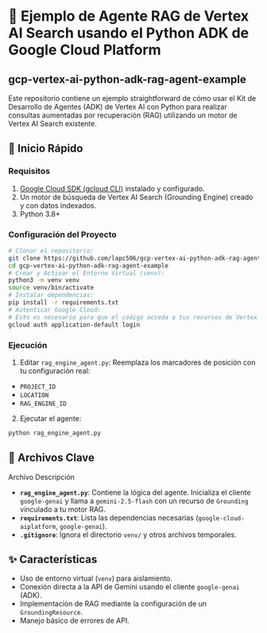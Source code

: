 # 🤖 Ejemplo de Agente RAG de Vertex AI Search usando el Python ADK de Google Cloud Platform
## gcp-vertex-ai-python-adk-rag-agent-example
Este repositorio contiene un ejemplo straightforward de cómo usar el Kit de Desarrollo de Agentes (ADK) de Vertex AI con Python para realizar consultas aumentadas por recuperación (RAG) utilizando un motor de Vertex AI Search existente.

## 🚀 Inicio Rápido

### Requisitos
1. [Google Cloud SDK (gcloud CLI)](https://cloud.google.com/sdk/docs/install) instalado y configurado.
2. Un motor de búsqueda de Vertex AI Search (Grounding Engine) creado y con datos indexados.
3. Python 3.8+

### Configuración del Proyecto
```bash
# Clonar el repositorio:
git clone https://github.com/lapc506/gcp-vertex-ai-python-adk-rag-agent-example
cd gcp-vertex-ai-python-adk-rag-agent-example
# Crear y Activar el Entorno Virtual (venv):
python3 -m venv venv
source venv/bin/activate
# Instalar dependencias:
pip install -r requirements.txt
# Autenticar Google Cloud:
# Esto es necesario para que el código acceda a tus recursos de Vertex AI.
gcloud auth application-default login
```

### Ejecución
1. Editar `rag_engine_agent.py`: Reemplaza los marcadores de posición con tu configuración real:
  - `PROJECT_ID`
  - `LOCATION`
  - `RAG_ENGINE_ID`
2. Ejecutar el agente:
```bash
python rag_engine_agent.py
```

## 📂 Archivos Clave
Archivo
Descripción
- **`rag_engine_agent.py`**: Contiene la lógica del agente. Inicializa el cliente `google-genai` y llama a `gemini-2.5-flash` con un recurso de `Grounding` vinculado a tu motor RAG.
- **`requirements.txt`**: Lista las dependencias necesarias (`google-cloud-aiplatform`, `google-genai`).
- **`.gitignore`**: Ignora el directorio `venv/` y otros archivos temporales.

## ✨ Características
- Uso de entorno virtual (`venv`) para aislamiento.
- Conexión directa a la API de Gemini usando el cliente `google-genai` (ADK).
- Implementación de RAG mediante la configuración de un `GroundingResource`.
- Manejo básico de errores de API.
